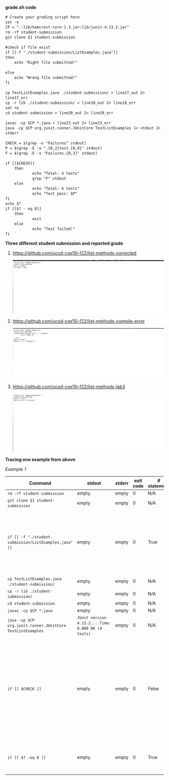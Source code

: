 **grade.sh code**

    # Create your grading script here
    set -e
    CP = ".:lib/hamcrest-core-1.3.jar:lib/junit-4.13.2.jar"
    rm -rf student-submission
    git clone $1 student-submission 

    #check if file exist 
    if [[-f "./student-submission/ListExamples.java"]]
    then                            
        echo "Right file submitted!"

    else
        echo "Wrong file submitted!"
    fi

    cp TestListExamples.java ./student-submission/ > line17_out 2> line17_err
    cp -r lib ./student-submission/ > line18_out 2> line18_err
    set +e
    cd student submission > line20_out 2> line20_err

    javac -cp $CP *.java > line23_out 2> line23_err
    java -cp $CP org.junit.runner.JUnitCore TestListExamples 1> stdout 2> stderr

    CHECK = $(grep -o "Failures" stdout)
    P = $(grep -E -o ".{0,2}test.{0,0}" stdout)
    F = $(grep -E -o "Failures.{0,3}" stdout)

    if [[$CHECK]]
        then
                echo "Total: 4 tests"
                grep "F" stdout
        else
                echo "Total: 4 tests" 
                echo "Test pass: $P"
    fi
    echo $?
    if [[$? - eq 0]]
        then
                exit
        else
                echo "Test failed!"
    fi


**Three different student submission and reported grade**

1. https://github.com/ucsd-cse15l-f22/list-methods-corrected

    ![1](1.PNG)

2. https://github.com/ucsd-cse15l-f22/list-methods-compile-error

    ![2](2.PNG)

3. https://github.com/ucsd-cse15l-f22/list-methods-lab3

    ![3](3.PNG)


**Tracing one example from above**

*Example 1*

| Command                                                       | stdout                                             | stderr | exit code | if statement | explanation                                                                                                                                                                                                                                                                                                                                      |
| ------------------------------------------------------------- | -------------------------------------------------- | ------ | --------- | ------------ | ------------------------------------------------------------------------------------------------------------------------------------------------------------------------------------------------------------------------------------------------------------------------------------------------------------------------------------------------ |
| `rm -rf student-submission`                                   | empty                                              | empty  | 0         | N/A          | N/A                                                                                                                                                                                                                                                                                                                                              |
| `git clone $1 student-submission`                             | empty                                              | empty  | 0         | N/A          | N/A                                                                                                                                                                                                                                                                                                                                              |
| `if [[ -f "./student-submission/ListExamples.java" ]]`        | empty                                              | empty  | 0         | True         | ListExamples.java file can be found in student-submission folder. Therefore, it run if statement `echo "Right file submitted"` but won't run else statement `echo "Wrong File submitted"`                                                                                                                                                              |
| `cp TestListExamples.java ./student-submission/`              | empty                                              | empty  | 0         | N/A          | N/A                                                                                                                                                                                                                                                                                                                                              |
| `cp -r lib ./student-submission/`                             | empty                                              | empty  | 0         | N/A          | N/A                                                                                                                                                                                                                                                                                                                                              |
| `cd student-submission`                                       | empty                                              | empty  | 0         | N/A          | N/A                                                                                                                                                                                                                                                                                                                                              |
| `javac -cp $CP *.java`                                     | empty                                              | empty  | 0         | N/A          | N/A                                                                                                                                                                                                                                                                                                                                              |
| `java -cp $CP org.junit.runner.JUnitCore TestListExamples` | `JUnit version 4.13.2....Time: 0.009 OK (4 tests)` | empty  | 0         | N/A          | N/A                                                                                                                                                                                                                                                                                                                                              |
| `if [[ $CHECK ]]`                                             | empty                                              | empty  | 0         | False        | `$CHECK` is going to search the word `"F"` if it exist in file `stdout`. In this case, since it pass all the tests, the word `"F"` is not existed in stdout. Therefore, it will run else statement `echo "Total: 4 tests"` and `echo "Test pass: $P"` and skip if statement `echo "Total: 4 tests"` and `grep "F" stdout` |
| `if [[ $? -eq 0 ]]`                                           | empty                                              | empty  | 0         | True         | Since there's no error, it will run if statement `exit` and skip else statement `echo "Test filed!"`                                                                                                                                                                                                                                             |

